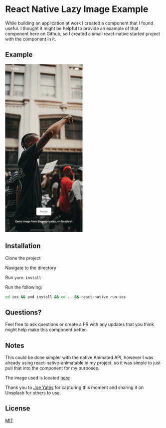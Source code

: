 # React Native Lazy Image Example

While building an application at work I created a component that I found useful. I thought it might be helpful to provide an example of that component here on Github, so I created a small react-native started project with the component in it.

## Example

![ExampleImage](https://raw.githubusercontent.com/QuintonC/react-native-lazy-image/master/ezgif.com-resize.gif)

## Installation

Clone the project

Navigate to the directory

Run `yarn install`


Run the following:
```bash
cd ios && pod install && cd .. && react-native run-ios
```

## Questions?
Feel free to ask questions or create a  PR with any updates that you think might help make this component better.

## Notes
This could be done simpler with the native Animated API, however I was already using react-native-animatable in my project, so it was simple to just pull that into the component for my purposes.

The image used is located [here](https://bit.ly/30kIygt)

Thank you to [Joe Yates](https://unsplash.com/@josephyates_) for capturing this moment and sharing it on Unsplash for others to use.

## License
[MIT](https://choosealicense.com/licenses/mit/)